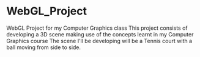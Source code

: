 # WebGL_Project
WebGL Project for my Computer Graphics class
This project consists of developing a 3D scene making use of the concepts learnt in my Computer Graphics course
The scene I'll be developing will be a Tennis court with a ball moving from side to side.
